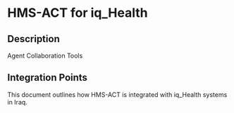 # HMS-ACT for iq_Health

## Description

Agent Collaboration Tools

## Integration Points

This document outlines how HMS-ACT is integrated with iq_Health systems in Iraq.
